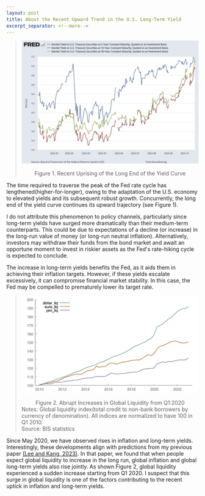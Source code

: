 ```yaml
---
layout: post
title: About the Recent Upward Trend in the U.S. Long-Term Yield
excerpt_separator: <!--more-->
---
```


> <p style="text-align: center;">
>   <a href="url"><img src="https://github.com/econPreference/econPreference.github.io/blob/master/images/2023-10-24-yields.jpg?raw=true"></a>
> </p>
> <center> Figure 1. Recent Uprising of the Long End of the Yield Curve </center>

The time required to traverse the peak of the Fed rate cycle has lengthened(higher-for-longer), owing to the adaptation of the U.S. economy to elevated yields and its subsequent robust growth. Concurrently, the long end of the yield curve continues its upward trajectory (see Figure 1).

I do not attribute this phenomenon to policy channels, particularly since long-term yields have surged more dramatically than their medium-term counterparts. This could be due to expectations of a decline (or increase) in the long-run value of money (or long-run neutral inflation). Alternatively, investors may withdraw their funds from the bond market and await an opportune moment to invest in riskier assets as the Fed's rate-hiking cycle is expected to conclude.

The increase in long-term yields benefits the Fed, as it aids them in achieving their inflation targets. However, if these yields escalate excessively, it can compromise financial market stability. In this case, the Fed may be compelled to prematurely lower its target rate.

 <!--more-->

> <p style="text-align: center;">
>   <a href="url"><img src="https://github.com/econPreference/econPreference.github.io/blob/master/images/2023-10-24-liq.jpg?raw=true"></a>
> </p>
> <center> Figure 2. Abrupt Increases in Global Liquidity from Q1:2020 </center>
> Notes: Global liquidity index(total credit to non-bank borrowers by currency of denomination). All indices are normalized to have 100 in Q1 2010.<br />
> Source: BIS statistics

Since May 2020, we have observed rises in inflation and long-term yields. Interestingly, these developments align with predictions from my previous paper [(Lee and Kang, 2023)](https://papers.ssrn.com/sol3/papers.cfm?abstract_id=3874405). In that paper, we found that when people expect global liquidity to increase in the long run, global inflation and global long-term yields also rise jointly. As shown Figure 2, global liquidity experienced a sudden increase starting from Q1 2020. I suspect that this surge in global liquidity is one of the factors contributing to the recent uptick in inflation and long-term yields.
